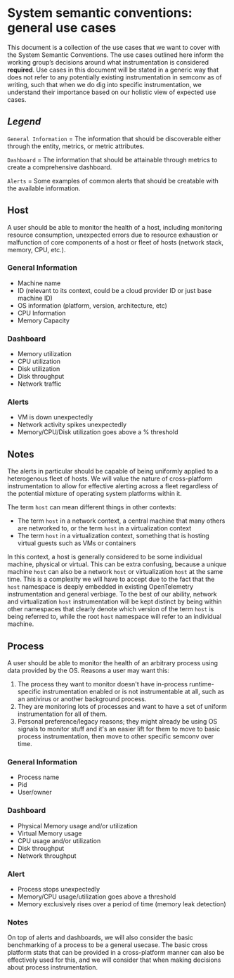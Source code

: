 <!--- Hugo front matter used to generate the website version of this page:
linkTitle: System use cases
--->

# System semantic conventions: general use cases

This document is a collection of the use cases that we want to cover with the
System Semantic Conventions. The use cases outlined here inform the working
group’s decisions around what instrumentation is considered **required**. Use
cases in this document will be stated in a generic way that does not refer to
any potentially existing instrumentation in semconv as of writing, such that
when we do dig into specific instrumentation, we understand their importance
based on our holistic view of expected use cases.

## _Legend_

`General Information` \= The information that should be discoverable either
through the entity, metrics, or metric attributes.

`Dashboard` \= The information that should be attainable through metrics to
create a comprehensive dashboard.

`Alerts` \= Some examples of common alerts that should be creatable with the
available information.

## **Host**

A user should be able to monitor the health of a host, including monitoring
resource consumption, unexpected errors due to resource exhaustion or
malfunction of core components of a host or fleet of hosts (network stack,
memory, CPU, etc.).

### General Information

- Machine name
- ID (relevant to its context, could be a cloud provider ID or just base machine
  ID)
- OS information (platform, version, architecture, etc)
- CPU Information
- Memory Capacity

### Dashboard

- Memory utilization
- CPU utilization
- Disk utilization
- Disk throughput
- Network traffic

### Alerts

- VM is down unexpectedly
- Network activity spikes unexpectedly
- Memory/CPU/Disk utilization goes above a % threshold

## Notes

The alerts in particular should be capable of being uniformly applied to a
heterogenous fleet of hosts. We will value the nature of cross-platform
instrumentation to allow for effective alerting across a fleet regardless of the
potential mixture of operating system platforms within it.

The term `host` can mean different things in other contexts:

- The term `host` in a network context, a central machine that many others are
  networked to, or the term `host` in a virtualization context
- The term `host` in a virtualization context, something that is hosting virtual
  guests such as VMs or containers

In this context, a host is generally considered to be some individual machine,
physical or virtual. This can be extra confusing, because a unique machine
`host` can also be a network `host` or virtualization `host` at the same time.
This is a complexity we will have to accept due to the fact that the `host`
namespace is deeply embedded in existing OpenTelemetry instrumentation and
general verbiage. To the best of our ability, network and virtualization `host`
instrumentation will be kept distinct by being within other namespaces that
clearly denote which version of the term `host` is being referred to, while the
root `host` namespace will refer to an individual machine.

## **Process**

A user should be able to monitor the health of an arbitrary process using data
provided by the OS. Reasons a user may want this:

1. The process they want to monitor doesn't have in-process runtime-specific
   instrumentation enabled or is not instrumentable at all, such as an antivirus
   or another background process.
2. They are monitoring lots of processes and want to have a set of uniform
   instrumentation for all of them.
3. Personal preference/legacy reasons; they might already be using OS signals to
   monitor stuff and it's an easier lift for them to move to basic process
   instrumentation, then move to other specific semconv over time.

### General Information

- Process name
- Pid
- User/owner

### Dashboard

- Physical Memory usage and/or utilization
- Virtual Memory usage
- CPU usage and/or utilization
- Disk throughput
- Network throughput

### Alert

- Process stops unexpectedly
- Memory/CPU usage/utilization goes above a threshold
- Memory exclusively rises over a period of time (memory leak detection)

### Notes

On top of alerts and dashboards, we will also consider the basic benchmarking of
a process to be a general usecase. The basic cross platform stats that can be
provided in a cross-platform manner can also be effectively used for this, and
we will consider that when making decisions about process instrumentation.
